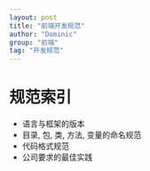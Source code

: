 ```yaml
---
layout: post
title: "前端开发规范"
author: "Dominic"
group: "前端"
tag: "开发规范"
---
```


# 规范索引
- 语言与框架的版本
- 目录, 包, 类, 方法, 变量的命名规范
- 代码格式规范
- 公司要求的最佳实践
